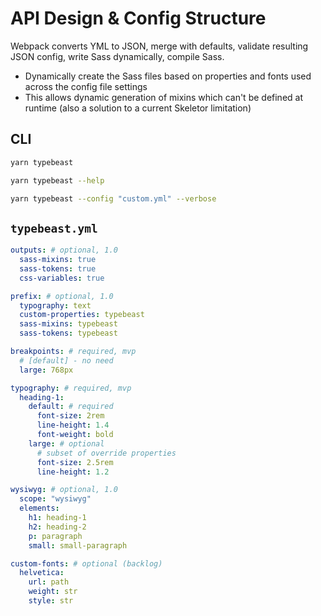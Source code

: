 # API Design & Config Structure

Webpack converts YML to JSON, merge with defaults, validate resulting JSON config, write Sass dynamically, compile Sass.

- Dynamically create the Sass files based on properties and fonts used across the config file settings
- This allows dynamic generation of mixins which can't be defined at runtime (also a solution to a current Skeletor limitation)

## CLI

```zsh
yarn typebeast
```

```zsh
yarn typebeast --help
```

```zsh
yarn typebeast --config "custom.yml" --verbose
```

## `typebeast.yml`

```yml
outputs: # optional, 1.0
  sass-mixins: true
  sass-tokens: true
  css-variables: true

prefix: # optional, 1.0
  typography: text
  custom-properties: typebeast
  sass-mixins: typebeast
  sass-tokens: typebeast

breakpoints: # required, mvp
  # [default] - no need
  large: 768px

typography: # required, mvp
  heading-1:
    default: # required
      font-size: 2rem
      line-height: 1.4
      font-weight: bold
    large: # optional
      # subset of override properties
      font-size: 2.5rem
      line-height: 1.2

wysiwyg: # optional, 1.0
  scope: "wysiwyg"
  elements:
    h1: heading-1
    h2: heading-2
    p: paragraph
    small: small-paragraph

custom-fonts: # optional (backlog)
  helvetica:
    url: path
    weight: str
    style: str
```
